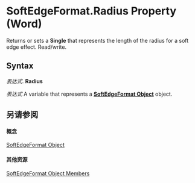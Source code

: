 
# SoftEdgeFormat.Radius Property (Word)

Returns or sets a  **Single** that represents the length of the radius for a soft edge effect. Read/write.


## Syntax

 _表达式_. **Radius**

 _表达式_ A variable that represents a **[SoftEdgeFormat Object](d8ebe0ee-7520-da40-fbee-10d142ef8023.md)** object.


## 另请参阅


#### 概念


[SoftEdgeFormat Object](d8ebe0ee-7520-da40-fbee-10d142ef8023.md)
#### 其他资源


[SoftEdgeFormat Object Members](http://msdn.microsoft.com/library/4946ad56-94e6-4d01-f993-27f90f19e33c%28Office.15%29.aspx)